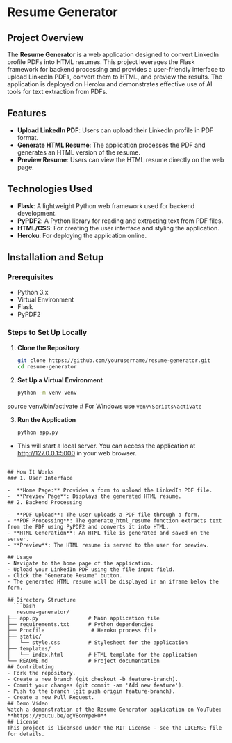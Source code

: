 # Resume Generator

## Project Overview

The **Resume Generator** is a web application designed to convert LinkedIn profile PDFs into HTML resumes. This project leverages the Flask framework for backend processing and provides a user-friendly interface to upload LinkedIn PDFs, convert them to HTML, and preview the results. The application is deployed on Heroku and demonstrates effective use of AI tools for text extraction from PDFs.

## Features

- **Upload LinkedIn PDF**: Users can upload their LinkedIn profile in PDF format.
- **Generate HTML Resume**: The application processes the PDF and generates an HTML version of the resume.
- **Preview Resume**: Users can view the HTML resume directly on the web page.

## Technologies Used

- **Flask**: A lightweight Python web framework used for backend development.
- **PyPDF2**: A Python library for reading and extracting text from PDF files.
- **HTML/CSS**: For creating the user interface and styling the application.
- **Heroku**: For deploying the application online.

## Installation and Setup

### Prerequisites

- Python 3.x
- Virtual Environment
- Flask
- PyPDF2

### Steps to Set Up Locally

1. **Clone the Repository**

   ```bash
   git clone https://github.com/yourusername/resume-generator.git
   cd resume-generator

2. **Set Up a Virtual Environment**

   ```bash
   python -m venv venv
source venv/bin/activate  # For Windows use `venv\Scripts\activate`

3. **Run the Application**

   ```bash
   python app.py
- This will start a local server. You can access the application at http://127.0.0.1:5000 in your web browser.
```

## How It Works
### 1. User Interface

-  **Home Page:** Provides a form to upload the LinkedIn PDF file.
-  **Preview Page**: Displays the generated HTML resume.
## 2. Backend Processing

-  **PDF Upload**: The user uploads a PDF file through a form.
- **PDF Processing**: The generate_html_resume function extracts text from the PDF using PyPDF2 and converts it into HTML.
- **HTML Generation**: An HTML file is generated and saved on the server.
- **Preview**: The HTML resume is served to the user for preview.

## Usage
- Navigate to the home page of the application.
- Upload your LinkedIn PDF using the file input field.
- Click the "Generate Resume" button.
- The generated HTML resume will be displayed in an iframe below the form.

## Directory Structure
  ```bash
   resume-generator/
├── app.py                # Main application file
├── requirements.txt      # Python dependencies
├── Procfile               # Heroku process file
├── static/
│   └── style.css         # Stylesheet for the application
├── templates/
│   └── index.html        # HTML template for the application
└── README.md             # Project documentation
## Contributing
- Fork the repository.
- Create a new branch (git checkout -b feature-branch).
- Commit your changes (git commit -am 'Add new feature').
- Push to the branch (git push origin feature-branch).
- Create a new Pull Request.
## Demo Video
Watch a demonstration of the Resume Generator application on YouTube: **https://youtu.be/egV8onYpeH0**
## License
This project is licensed under the MIT License - see the LICENSE file for details.
